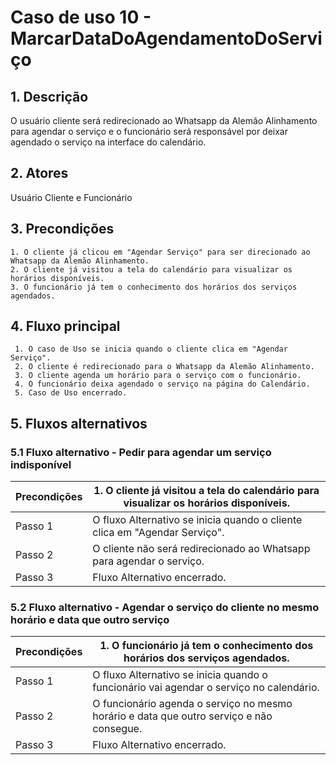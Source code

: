 # Caso de uso 10 - MarcarDataDoAgendamentoDoServiço

## 1. Descrição
O usuário cliente será redirecionado ao Whatsapp da Alemão Alinhamento para agendar o serviço e o funcionário será responsável por deixar agendado o serviço na interface do calendário.
## 2. Atores
Usuário Cliente e Funcionário
## 3. Precondições


	1. O cliente já clicou em "Agendar Serviço" para ser direcionado ao Whatsapp da Alemão Alinhamento.
	2. O cliente já visitou a tela do calendário para visualizar os horários disponíveis.
	3. O funcionário já tem o conhecimento dos horários dos serviços agendados.
 
## 4. Fluxo principal

     1. O caso de Uso se inicia quando o cliente clica em "Agendar Serviço".
     2. O cliente é redirecionado para o Whatsapp da Alemão Alinhamento.
     3. O cliente agenda um horário para o serviço com o funcionário.
     4. O funcionário deixa agendado o serviço na página do Calendário.
     5. Caso de Uso encerrado.

## 5. Fluxos alternativos

### 5.1 Fluxo alternativo - Pedir para agendar um serviço indisponível

| **Precondições**  | 1. O cliente já visitou a tela do calendário para visualizar os horários disponíveis.  |
| --- | --- |
|  Passo 1  | O fluxo Alternativo se inicia quando o cliente clica em "Agendar Serviço". |
|  Passo 2  | O cliente não será redirecionado ao Whatsapp para agendar o serviço. |
|  Passo 3  | Fluxo Alternativo encerrado. |

### 5.2 Fluxo alternativo - Agendar o serviço do cliente no mesmo horário e data que outro serviço

| **Precondições**  | 1. O funcionário já tem o conhecimento dos horários dos serviços agendados.  |
| --- | --- |
|  Passo 1  | O fluxo Alternativo se inicia quando o funcionário vai agendar o serviço no calendário. |
|  Passo 2  | O funcionário agenda o serviço no mesmo horário e data que outro serviço e não consegue. |
|  Passo 3  | Fluxo Alternativo encerrado. |

